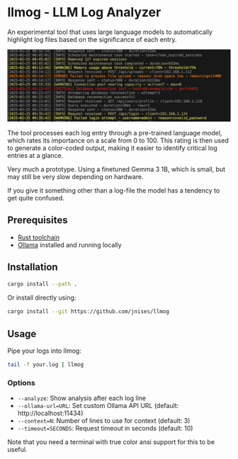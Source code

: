 # llmog - LLM Log Analyzer

An experimental tool that uses large language models to automatically highlight log files based on the significance of each entry.

![screenshot](docs/screenshot.webp)

The tool processes each log entry through a pre-trained language model, which rates its importance on a scale from 0 to 100. This rating is then used to generate a color-coded output, making it easier to identify critical log entries at a glance.

Very much a prototype. Using a finetuned Gemma 3 1B, which is small, but may still be very slow depending on hardware.

If you give it something other than a log-file the model has a tendency to get quite confused.

## Prerequisites

- [Rust toolchain](https://rustup.rs/)
- [Ollama](https://ollama.ai/) installed and running locally

## Installation

```bash
cargo install --path .
```

Or install directly using:
```bash
cargo install --git https://github.com/jnises/llmog
```

## Usage

Pipe your logs into llmog:

```bash
tail -f your.log | llmog
```

### Options

- `--analyze`: Show analysis after each log line
- `--ollama-url=URL`: Set custom Ollama API URL (default: http://localhost:11434)
- `--context=N`: Number of lines to use for context (default: 3)
- `--timeout=SECONDS`: Request timeout in seconds (default: 10)

Note that you need a terminal with true color ansi support for this to be useful.
